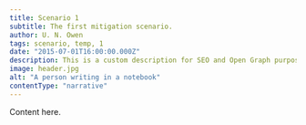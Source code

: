 ```yaml
---
title: Scenario 1
subtitle: The first mitigation scenario.
author: U. N. Owen
tags: scenario, temp, 1
date: "2015-07-01T16:00:00.000Z"
description: This is a custom description for SEO and Open Graph purposes, rather than the default generated excerpt. Simply add a description field to the frontmatter.
image: header.jpg
alt: "A person writing in a notebook" 
contentType: "narrative"
---
```


Content here.

<!-- Regular citations -->